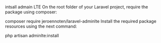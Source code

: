 intsall admain LTE 
On the root folder of your Laravel project, require the package using composer:

composer require jeroennoten/laravel-adminlte
Install the required package resources using the next command:

php artisan adminlte:install
